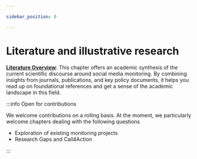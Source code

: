 ```yaml
---

sidebar_position: 0

---
```


# Literature and illustrative research


**[Literature Overview](05_02_literature-overview)**: This chapter offers an academic synthesis of the current scientific discourse around social media monitoring. By combining insights from journals, publications, and key policy documents, it helps you read up on foundational references and get a sense of the academic landscape in this field.

:::info Open for contributions

We welcome contributions on a rolling basis. At the moment, we particularly welcome chapters dealing with the following questions 

- Exploration of existing monitoring projects 
- Research Gaps and Call4Action 

:::
